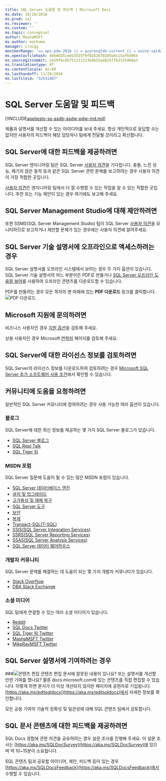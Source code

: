 ```yaml
---
title: SQL Server 도움말 및 피드백 | Microsoft Docs
ms.date: 10/10/2018
ms.prod: sql
ms.reviewer: ''
ms.custom: ''
ms.topic: conceptual
author: MashaMSFT
ms.author: mathoma
manager: craigg
monikerRange: '>= aps-pdw-2016 || = azuresqldb-current || = azure-sqldw-latest || >= sql-server-2016 || >= sql-server-linux-2017 || = sqlallproducts-allversions'
ms.openlocfilehash: 4eb0d351eeb3555f9f0162670209a9c15af6d964
ms.sourcegitcommit: 2429fbcdb751211313bd655a4825ffb33354bda3
ms.translationtype: HT
ms.contentlocale: ko-KR
ms.lasthandoff: 11/28/2018
ms.locfileid: "52531487"
---
```

# <a name="sql-server-help-and-feedback"></a>SQL Server 도움말 및 피드백
[!INCLUDE[appliesto-ss-asdb-asdw-pdw-md.md](../includes/appliesto-ss-asdb-asdw-pdw-md.md)]

제품과 설명서를 개선할 수 있는 아이디어를 보내 주세요. 항상 개인적으로 응답할 수는 없지만 사용자의 피드백이 해당 담당자나 팀에게 전달될 것이라고 확신합니다. 

## <a name="i-want-to-give-feedback-on-sql-server"></a>SQL Server에 대한 피드백을 제공하려면
SQL Server 엔지니어링 팀은 SQL Server [사용자 의견](https://feedback.azure.com/forums/908035-sql-server)을 기다립니다. 충돌, 느린 성능, 예기치 않은 동작 등과 같은 SQL Server 관련 문제를 보고하려는 경우 사용자 의견이 가장 적합한 곳입니다. 

[사용자 의견](https://feedback.azure.com/forums/908035-sql-server)은 엔지니어링 팀에서 더 잘 수행할 수 있는 작업을 알 수 있는 적합한 곳입니다. 추천 또는 기능 제안이 있는 경우 여기에도 보고해 주세요. 

## <a name="i-want-to-make-a-suggestion-about-sql-server-management-studio"></a>SQL Server Management Studio에 대해 제안하려면
또한 SSMS(SQL Server Management Studio) 팀이 SQL Server [사용자 의견](https://feedback.azure.com/forums/908035-sql-server)을 모니터하므로 보고하거나 제안할 문제가 있는 경우에는 사용자 의견에 알려주세요. 

## <a name="i-want-to-access-the-sql-server-technical-documentation-offline"></a>SQL Server 기술 설명서에 오프라인으로 액세스하려는 경우
SQL Server 설명서를 오프라인 시스템에서 보려는 경우 두 가지 옵션이 있습니다. SQL Server 기술 설명서의 어느 부분이든 PDF로 만들거나 [SQL Server 오프라인 도움말 뷰어](sql-server-help-installation.md)를 사용하여 오프라인 콘텐츠를 다운로드할 수 있습니다. 

PDF를 만들려는 경우 모든 목차의 맨 아래에 있는 **PDF 다운로드** 링크를 클릭합니다.
![PDF 다운로드](media/sql-server-get-help/download-pdf.png)

## <a name="i-want-to-contact-microsoft-support"></a>Microsoft 지원에 문의하려면
비즈니스 사용자인 경우 [지원 옵션](https://support.microsoft.com/gp/support-options-for-business?forceorigin=esmc)을 검토해 주세요.

상용 사용자인 경우 Microsoft [연락처](https://support.microsoft.com/gp/contactus81?forceorigin=esmc&Audience=Commercial) 페이지를 검토해 주세요.

## <a name="i-want-to-review-license-information-about-sql-server"></a>SQL Server에 대한 라이선스 정보를 검토하려면
SQL Server의 라이선스 정보를 다운로드하여 검토하려는 경우 [Microsoft SQL Server 추가 소프트웨어 사용 조건](https://www.microsoft.com/download/details.aspx?id=39299)에서 확인할 수 있습니다. 

## <a name="i-want-to-ask-the-community-for-help"></a>커뮤니티에 도움을 요청하려면 
일반적인 SQL Server 커뮤니티에 참여하려는 경우 사용 가능한 여러 옵션이 있습니다.

### <a name="blogs"></a>블로그
SQL Server에 대한 최신 정보를 제공하는 몇 가지 SQL Server 블로그가 있습니다. 

- [SQL Server 블로그](https://cloudblogs.microsoft.com/sqlserver/)
- [SQL Repl Talk](https://blogs.msdn.microsoft.com/repltalk/)
- [SQL Tiger 팀](https://blogs.msdn.microsoft.com/sql_server_team/)


### <a name="msdn-forums"></a>MSDN 포럼
SQL Server 질문에 도움이 될 수 있는 많은 MSDN 포럼이 있습니다. 
- [SQL Server 데이터베이스 엔진](https://social.msdn.microsoft.com/Forums/en-US/home?forum=sqldatabaseengine&filter=alltypes&sort=lastpostdesc)
- [설치 및 업그레이드](https://social.msdn.microsoft.com/Forums/en-US/home?forum=sqlsetupandupgrade&filter=alltypes&sort=lastpostdesc)
- [고가용성 및 재해 복구](https://social.msdn.microsoft.com/Forums/en-US/home?forum=sqldisasterrecovery%2Csqldatabasemirroring&filter=alltypes&sort=lastpostdesc)
- [SQL Server 도구](https://social.msdn.microsoft.com/Forums/en-US/home?forum=sqltools%2Cssdt&filter=alltypes&sort=lastpostdesc) 
- [보안](https://social.msdn.microsoft.com/Forums/en-US/home?forum=sqlsecurity&filter=alltypes&sort=lastpostdesc)
- [복제](https://social.msdn.microsoft.com/Forums/en-US/home?forum=sqlreplication&filter=alltypes&sort=lastpostdesc)
- [Transact-SQL(T-SQL)](https://social.msdn.microsoft.com/Forums/en-US/home?forum=transactsql)
- [SSIS(SQL Server Integration Services)](https://social.msdn.microsoft.com/Forums/en-US/home?forum=sqlintegrationservices&filter=alltypes&sort=lastpostdesc)
- [SSRS(SQL Server Reporting Services)](https://social.msdn.microsoft.com/Forums/en-US/home?forum=sqlreportingservices&filter=alltypes&sort=lastpostdesc)
- [SSAS(SQL Server Analysis Services)](https://social.msdn.microsoft.com/Forums/en-US/home?forum=sqlanalysisservices&filter=alltypes&sort=lastpostdesc)
- [SQL Server 데이터 웨어하우스](https://social.msdn.microsoft.com/Forums/en-US/home?forum=sqldatawarehousing&filter=alltypes&sort=lastpostdesc)

### <a name="developer-communities"></a>개발자 커뮤니티
SQL Server 문제를 해결하는 데 도움이 되는 몇 가지 개발자 커뮤니티가 있습니다. 

- [Stack Overflow](https://stackoverflow.com/questions/tagged/sql-server)
- [DBA Stack Exchange](https://dba.stackexchange.com/questions/tagged/sql-server)

### <a name="social-media"></a>소셜 미디어
SQL 팀에게 연결할 수 있는 여러 소셜 미디어가 있습니다. 

- [Reddit](https://www.reddit.com/r/SQLServer/)
- [SQL Docs Twitter](https://twitter.com/sqldocs)
- [SQL Tiger 팀 Twitter](https://twitter.com/mssqltiger)
- [MashaMSFT Twitter](https://twitter.com/mashamsft)
- [MikeRayMSFT Twitter](https://twitter.com/mncray)

## <a name="i-want-to-contribute-to-sql-server-documentation"></a>SQL Server 설명서에 기여하려는 경우

###<a name="edit-contentincludesmediaedit-topic-pencilpng-editing-content"></a>![콘텐츠 편집](../includes/media/edit-topic-pencil.png) 콘텐츠 편집
문서에 잘못된 내용이 있나요? 또는 설명서를 개선할 만한 기여를 했나요? 물론 docs.microsoft.com에 있는 콘텐츠를 직접 편집할 수 있습니다. 이렇게 하면 문서가 더 이상 개선되지 않지만 페이지에 공헌자로 기입됩니다. [https://aka.ms/editsqldocs](https://aka.ms/editsqldocs)에서 자세한 정보를 확인합니다. 

모든 공용 기여의 기술적 정확성 및 일관성에 대해 SQL 콘텐츠 팀에서 검토합니다. 

## <a name="i-want-to-provide-feedback-for-sql-docs-content"></a>SQL 문서 콘텐츠에 대한 피드백을 제공하려면
SQL Docs 경험에 관한 의견을 공유하려는 경우 설문 조사를 진행해 주세요. 이 설문 조사는 [https://aka.ms/SQLDocSurvey](https://aka.ms/SQLDocSurvey)에 있으며 약 10~15분이 소요됩니다. 

SQL 콘텐츠 팀과 공유할 아이디어, 제안, 피드백 등이 있는 경우 [https://aka.ms/SQLDocsFeedback](https://aka.ms/SQLDocsFeedback)에서 수행할 수 있습니다. 
